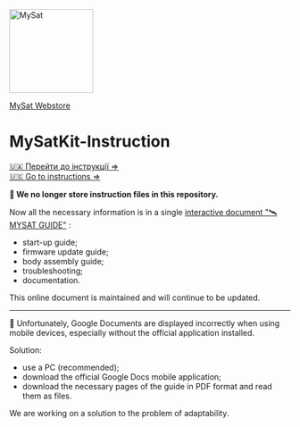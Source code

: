 <img src="https://drive.google.com/uc?export=download&id=10ScfFZb5kTdQQ1aUS-J6Ik5yzo1wd_EH" alt="MySat" width="150"/>

[MySat Webstore](https://www.mysatkit.com/)

# MySatKit-Instruction

[🇺🇦 Перейти до інструкції ⇒](https://docs.google.com/document/d/1sSxvT3x3lQkosEWhSVNWyyEf3KM_03Fv_x-23UT_htw/edit?tab=t.bthg6whop2n6)  
[🇺🇸 Go to instructions ⇒](https://docs.google.com/document/d/146EPTvLMzydpwUMsbJWAC3gcRO6yPDe3p8kIpxRUwU4/edit?tab=t.0)  

**📓 We no longer store instruction files in this repository.**

Now all the necessary information is in a single [interactive document "🛰️ MYSAT GUIDE"](https://docs.google.com/document/d/146EPTvLMzydpwUMsbJWAC3gcRO6yPDe3p8kIpxRUwU4/edit?tab=t.0) :
- start-up guide;
- firmware update guide;
- body assembly guide;
- troubleshooting;
- documentation.

This online document is maintained and will continue to be updated.

---

📵 Unfortunately, Google Documents are displayed incorrectly when using mobile devices, especially without the official application installed.

Solution: 
- use a PC (recommended);
- download the official Google Docs mobile application;
- download the necessary pages of the guide in PDF format and read them as files.

We are working on a solution to the problem of adaptability.
